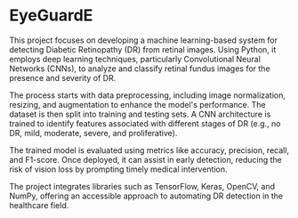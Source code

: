 # EyeGuardE
This project focuses on developing a machine learning-based system for detecting Diabetic Retinopathy (DR) from retinal images. Using Python, it employs deep learning techniques, particularly Convolutional Neural Networks (CNNs), to analyze and classify retinal fundus images for the presence and severity of DR.

The process starts with data preprocessing, including image normalization, resizing, and augmentation to enhance the model's performance. The dataset is then split into training and testing sets. A CNN architecture is trained to identify features associated with different stages of DR (e.g., no DR, mild, moderate, severe, and proliferative).

The trained model is evaluated using metrics like accuracy, precision, recall, and F1-score. Once deployed, it can assist in early detection, reducing the risk of vision loss by prompting timely medical intervention.

The project integrates libraries such as TensorFlow, Keras, OpenCV, and NumPy, offering an accessible approach to automating DR detection in the healthcare field.
